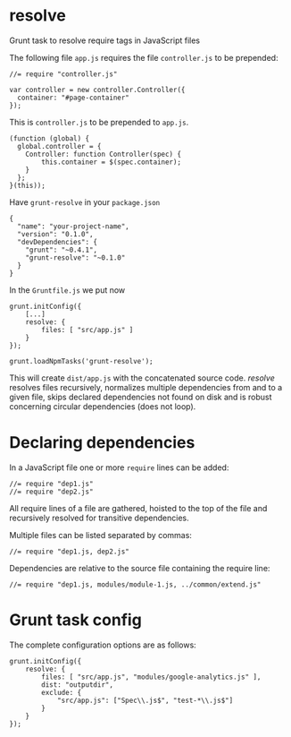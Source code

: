 resolve
=======

Grunt task to resolve require tags in JavaScript files

The following file <code>app.js</code> requires the file <code>controller.js</code> to be prepended:

<pre><code javascript>//= require "controller.js"

var controller = new controller.Controller({
  container: "#page-container"
});</code></pre>

This is <code>controller.js</code> to be prepended to <code>app.js</code>.

<pre><code javascript>(function (global) {
  global.controller = {
    Controller: function Controller(spec) {
        this.container = $(spec.container);
    }
  };
}(this));</code></pre>

Have <code>grunt-resolve</code> in your <code>package.json</code> 

<pre><code javascript>{
  "name": "your-project-name",
  "version": "0.1.0",
  "devDependencies": {
    "grunt": "~0.4.1",
    "grunt-resolve": "~0.1.0"
  }
}</code></pre>

In the <code>Gruntfile.js</code> we put now

<pre><code javascript>grunt.initConfig({
	[...]
	resolve: {
		files: [ "src/app.js" ]
	}
});

grunt.loadNpmTasks('grunt-resolve');
</code></pre>

This will create <code>dist/app.js</code> with the concatenated source code. <i>resolve</i> resolves files recursively, normalizes multiple dependencies from and to a given file, skips declared dependencies not found on disk and is robust concerning circular dependencies (does not loop).

# Declaring dependencies

In a JavaScript file one or more <code>require</code> lines can be added:

<pre><code>//= require "dep1.js"
//= require "dep2.js"</code></pre>

All require lines of a file are gathered, hoisted to the top of the file and recursively resolved for transitive dependencies.

Multiple files can be listed separated by commas:

<pre><code>//= require "dep1.js, dep2.js"</code></pre>

Dependencies are relative to the source file containing the require line:

<pre><code>//= require "dep1.js, modules/module-1.js, ../common/extend.js"</code></pre>

# Grunt task config

The complete configuration options are as follows:

<pre><code javascript>grunt.initConfig({
	resolve: {
		files: [ "src/app.js", "modules/google-analytics.js" ],
		dist: "outputdir",
		exclude: {
			"src/app.js": ["Spec\\.js$", "test-*\\.js$"]
		}
	}
});</code></pre>